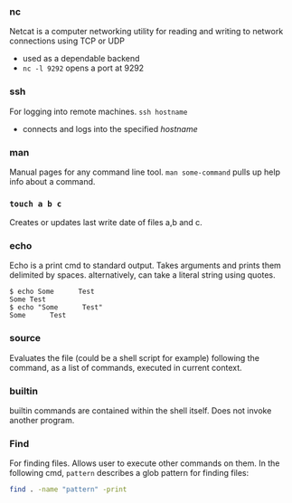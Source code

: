 ### nc
Netcat is a computer networking utility for reading and writing to network connections using TCP or UDP
- used as a dependable backend 
- `nc -l 9292` opens a port at 9292

### ssh
For logging into remote machines. `ssh hostname`
- connects and logs into the specified *hostname* 

### man
Manual pages for any command line tool. `man some-command` pulls up help info about a command.

### `touch a b c`
Creates or updates last write date of files a,b and c.

### echo
Echo is a print cmd to standard output. Takes arguments and prints them delimited by spaces. alternatively, can take a literal string using quotes.
```
$ echo Some      Test
Some Test
$ echo "Some      Test"
Some      Test
```

### source
Evaluates the file (could be a shell script for example) following the command, as a list of commands, executed in current context.

### builtin
builtin commands are contained within the shell itself. Does not invoke another program.

### Find
For finding files. Allows user to execute other commands on them. In the following cmd, `pattern` describes a glob pattern for finding files:
```sh
find . -name "pattern" -print
```
